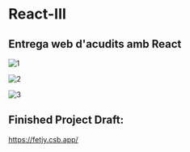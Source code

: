 # React-III
 ## Entrega web d'acudits amb React
 
 
![1](https://user-images.githubusercontent.com/67639391/105889952-07688b80-600f-11eb-956a-2b9ad5b00d3b.jpeg)

![2](https://user-images.githubusercontent.com/67639391/105890361-8bbb0e80-600f-11eb-8ba7-2e5e7194e62f.jpeg)

![3](https://user-images.githubusercontent.com/67639391/105889971-0b94a900-600f-11eb-92e6-5b994d3d8e4b.jpeg)

## Finished Project Draft:
 
 https://fetjy.csb.app/
